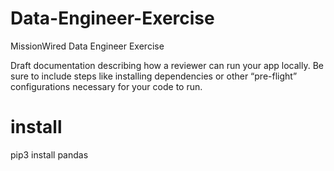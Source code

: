 # Data-Engineer-Exercise
MissionWired Data Engineer Exercise

Draft documentation describing how a reviewer can run your app locally. Be sure to include steps like installing dependencies or other “pre-flight” configurations necessary for your code to run.


# install

pip3 install pandas
